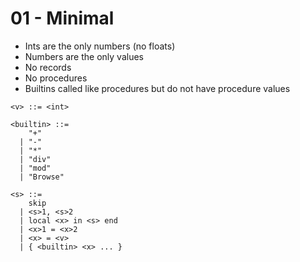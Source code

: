 01 - Minimal
=

* Ints are the only numbers (no floats)
* Numbers are the only values
* No records
* No procedures
* Builtins called like procedures but do not have procedure values

```
<v> ::= <int>
 
<builtin> ::=
    "+"
  | "-"
  | "*"
  | "div"
  | "mod"
  | "Browse"

<s> ::=
    skip
  | <s>1, <s>2
  | local <x> in <s> end
  | <x>1 = <x>2
  | <x> = <v>
  | { <builtin> <x> ... }
```

